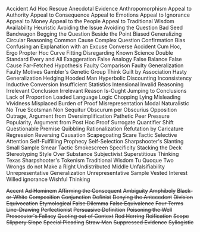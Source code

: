 Accident
Ad Hoc Rescue
Anecdotal Evidence
Anthropomorphism
Appeal to Authority
Appeal to Consequence
Appeal to Emotions
Appeal to Ignorance
Appeal to Money
Appeal to the People
Appeal to Traditional Wisdom
Availability Heuristic
Avoiding the Issue
Avoiding the Question
Bad Seed
Bandwagon
Begging the Question
Beside the Point
Biased Generalizing
Circular Reasoning
Common Cause
Complex Question
Confirmation Bias
Confusing an Explanation with an Excuse
Converse Accident
Cum Hoc, Ergo Propter Hoc
Curve Fitting
Disregarding Known Science
Double Standard
Every and All
Exaggeration
False Analogy
False Balance
False Cause
Far-Fetched Hypothesis
Faulty Comparison
Faulty Generalization
Faulty Motives
Gambler's
Genetic
Group Think
Guilt by Association
Hasty Generalization
Hedging
Hooded Man
Hyperbolic Discounting
Inconsistency
Inductive Conversion
Insufficient Statistics
Intensional
Invalid Reasoning
Irrelevant Conclusion
Irrelevant Reason
Is-Ought
Jumping to Conclusions
Lack of Proportion
Loaded Language
Logic Chopping
Lying
Misleading Vividness
Misplaced Burden of Proof
Misrepresentation
Modal
Naturalistic
No True Scotsman
Non Sequitur
Obscurum per Obscurius
Opposition
Outrage, Argument from
Oversimplification
Pathetic
Peer Pressure
Popularity, Argument from
Post Hoc
Proof Surrogate
Quantifier Shift
Questionable Premise
Quibbling
Rationalization
Refutation by Caricature
Regression
Reversing Causation
Scapegoating
Scare Tactic
Selective Attention
Self-Fulfilling Prophecy
Self-Selection
Sharpshooter's
Slanting
Small Sample
Smear Tactic
Smokescreen
Specificity
Stacking the Deck
Stereotyping
Style Over Substance
Subjectivist
Superstitious Thinking
Texas Sharpshooter's
Tokenism
Traditional Wisdom
Tu Quoque
Two Wrongs do not Make a Right
Undistributed Middle
Unfalsifiability
Unrepresentative Generalization
Unrepresentative Sample
Vested Interest
Willed ignorance
Wishful Thinking

~~Accent~~
~~Ad Hominem~~
~~Affirming the Consequent~~
~~Ambiguity~~
~~Amphiboly~~
~~Black-or-White~~
~~Composition~~
~~Conjunction~~
~~Definist~~
~~Denying the Antecedent~~
~~Division~~
~~Equivocation~~
~~Etymological~~
~~False Dilemma~~
~~False Equivalence~~
~~Four Terms~~
~~Line-Drawing~~
~~Perfectionist~~
~~Persuasive Definition~~
~~Poisoning the Well~~
~~Prosecutor's Fallacy~~
~~Quoting out of Context~~
~~Red Herring~~
~~Reification~~
~~Scope~~
~~Slippery Slope~~
~~Special Pleading~~
~~Straw Man~~
~~Suppressed Evidence~~
~~Syllogistic~~